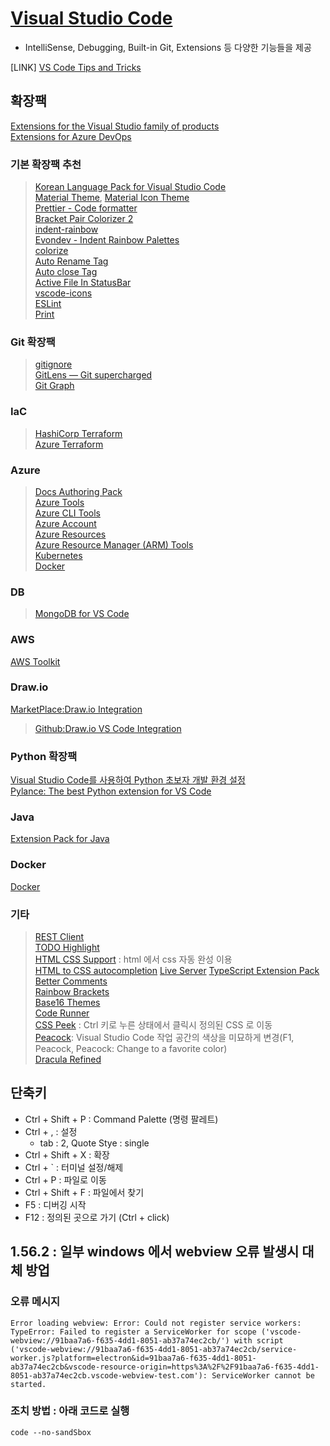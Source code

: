 # [Visual Studio Code](https://code.visualstudio.com/download)  

- IntelliSense, Debugging, Built-in Git, Extensions 등 다양한 기능들을 제공

[LINK]
[VS Code Tips and Tricks](https://github.com/Microsoft/vscode-tips-and-tricks?wt.mc_id=DX_881390#extension-recommendations)

## 확장팩  
[Extensions for the Visual Studio family of products](https://marketplace.visualstudio.com/vscode)  
[Extensions for Azure DevOps](https://marketplace.visualstudio.com/azuredevops)  

### 기본 확장팩 추천  

> [Korean Language Pack for Visual Studio Code](https://marketplace.visualstudio.com/items?itemName=MS-CEINTL.vscode-language-pack-ko)  
> [Material Theme](https://marketplace.visualstudio.com/items?itemName=Equinusocio.vsc-material-theme), [Material Icon Theme](https://marketplace.visualstudio.com/items?itemName=PKief.material-icon-theme)  
> [Prettier - Code formatter](https://marketplace.visualstudio.com/items?itemName=esbenp.prettier-vscode)  
> [Bracket Pair Colorizer 2](https://marketplace.visualstudio.com/items?itemName=CoenraadS.bracket-pair-colorizer-2)  
> [indent-rainbow](https://marketplace.visualstudio.com/items?itemName=oderwat.indent-rainbow)  
> [Evondev - Indent Rainbow Palettes](https://marketplace.visualstudio.com/items?itemName=evondev.indent-rainbow-palettes)  
> [colorize](https://marketplace.visualstudio.com/items?itemName=kamikillerto.vscode-colorize)  
> [Auto Rename Tag](https://marketplace.visualstudio.com/items?itemName=formulahendry.auto-rename-tag)  
> [Auto close Tag](https://marketplace.visualstudio.com/items?itemName=formulahendry.auto-close-tag)  
> [Active File In StatusBar](https://marketplace.visualstudio.com/items?itemName=RoscoP.ActiveFileInStatusBar)  
> [vscode-icons](https://marketplace.visualstudio.com/items?itemName=vscode-icons-team.vscode-icons)  
> [ESLint](https://marketplace.visualstudio.com/items?itemName=dbaeumer.vscode-eslint)  
> [Print](https://marketplace.visualstudio.com/items?itemName=pdconsec.vscode-print)  

### Git 확장팩  
> [gitignore](https://marketplace.visualstudio.com/items?itemName=codezombiech.gitignore)  
> [GitLens — Git supercharged](https://marketplace.visualstudio.com/items?itemName=eamodio.gitlens)  
> [Git Graph](https://marketplace.visualstudio.com/items?itemName=mhutchie.git-graph)  

### IaC
> [HashiCorp Terraform](https://marketplace.visualstudio.com/items?itemName=HashiCorp.terraform)  
> [Azure Terraform](https://marketplace.visualstudio.com/items?itemName=ms-azuretools.vscode-azureterraform)


### Azure  
> [Docs Authoring Pack](https://marketplace.visualstudio.com/items?itemName=docsmsft.docs-authoring-pack)  
> [Azure Tools](https://marketplace.visualstudio.com/items?itemName=ms-vscode.vscode-node-azure-pack)  
> [Azure CLI Tools](https://marketplace.visualstudio.com/items?itemName=ms-vscode.azurecli)  
> [Azure Account](https://marketplace.visualstudio.com/items?itemName=ms-vscode.azure-account)  
> [Azure Resources](https://marketplace.visualstudio.com/items?itemName=ms-azuretools.vscode-azureresourcegroups)  
> [Azure Resource Manager (ARM) Tools](https://marketplace.visualstudio.com/items?itemName=msazurermtools.azurerm-vscode-tools)  
> [Kubernetes](https://marketplace.visualstudio.com/items?itemName=ms-kubernetes-tools.vscode-kubernetes-tools)  
> [Docker](https://marketplace.visualstudio.com/items?itemName=ms-azuretools.vscode-docker)  

### DB
> [MongoDB for VS Code](https://marketplace.visualstudio.com/items?itemName=mongodb.mongodb-vscode)  

### AWS
[AWS Toolkit](https://marketplace.visualstudio.com/items?itemName=AmazonWebServices.aws-toolkit-vscode)

### Draw.io
[MarketPlace:Draw.io Integration](https://marketplace.visualstudio.com/items?itemName=hediet.vscode-drawio)

> [Github:Draw.io VS Code Integration](https://github.com/hediet/vscode-drawio)


### Python 확장팩  
[Visual Studio Code를 사용하여 Python 초보자 개발 환경 설정](https://docs.microsoft.com/ko-kr/learn/modules/python-install-vscode/)  
[Pylance: The best Python extension for VS Code](https://towardsdatascience.com/pylance-the-best-python-extension-for-vs-code-ae299f35548c)  

### Java
[Extension Pack for Java](https://marketplace.visualstudio.com/items?itemName=vscjava.vscode-java-pack)  

### Docker
[Docker](https://marketplace.visualstudio.com/items?itemName=ms-azuretools.vscode-docker)  

### 기타
> [REST Client](https://marketplace.visualstudio.com/items?itemName=humao.rest-client)  
> [TODO Highlight](https://marketplace.visualstudio.com/items?itemName=wayou.vscode-todo-highlight)  
> [HTML CSS Support](https://marketplace.visualstudio.com/items?itemName=ecmel.vscode-html-css) : html 에서 css 자동 완성 이용  
> [HTML to CSS autocompletion](https://marketplace.visualstudio.com/items?itemName=solnurkarim.html-to-css-autocompletion)
> [Live Server](https://marketplace.visualstudio.com/items?itemName=ritwickdey.LiveServer)
> [TypeScript Extension Pack](https://marketplace.visualstudio.com/items?itemName=loiane.ts-extension-pack)  
> [Better Comments](https://marketplace.visualstudio.com/items?itemName=aaron-bond.better-comments)  
> [Rainbow Brackets](https://marketplace.visualstudio.com/items?itemName=2gua.rainbow-brackets)  
> [Base16 Themes](https://marketplace.visualstudio.com/items?itemName=AndrsDC.base16-themes)  
> [Code Runner](https://marketplace.visualstudio.com/items?itemName=formulahendry.code-runner)  
> [CSS Peek](https://marketplace.visualstudio.com/items?itemName=pranaygp.vscode-css-peek) : Ctrl 키로 누른 상태에서 클릭시 정의된 CSS 로 이동  
> [Peacock](https://marketplace.visualstudio.com/items?itemName=johnpapa.vscode-peacock): Visual Studio Code 작업 공간의 색상을 미묘하게 변경(F1, Peacock, Peacock: Change to a favorite color)  
> [Dracula Refined](https://marketplace.visualstudio.com/items?itemName=mathcale.theme-dracula-refined)  

## 단축키  

- Ctrl + Shift + P : Command Palette (명령 팔레트)
- Ctrl + , : 설정
  - tab : 2, Quote Stye : single
- Ctrl + Shift + X : 확장  
- Ctrl + ` : 터미널 설정/해제
- Ctrl + P : 파일로 이동  
- Ctrl + Shift + F : 파일에서 찾기  
- F5 : 디버깅 시작 
- F12 : 정의된 곳으로 가기 (Ctrl + click) 

## 1.56.2 : 일부 windows 에서 webview 오류 발생시 대체 방업
### 오류 메시지
```
Error loading webview: Error: Could not register service workers: TypeError: Failed to register a ServiceWorker for scope ('vscode-webview://91baa7a6-f635-4dd1-8051-ab37a74ec2cb/') with script ('vscode-webview://91baa7a6-f635-4dd1-8051-ab37a74ec2cb/service-worker.js?platform=electron&id=91baa7a6-f635-4dd1-8051-ab37a74ec2cb&vscode-resource-origin=https%3A%2F%2F91baa7a6-f635-4dd1-8051-ab37a74ec2cb.vscode-webview-test.com'): ServiceWorker cannot be started.
```

### 조치 방법 : 아래 코드로 실행
```
code --no-sandSbox
```